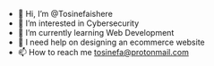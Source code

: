 - 👋 Hi, I’m @Tosinefaishere
- 👀 I’m interested in Cybersecurity
- 🌱 I’m currently learning Web Development
- 💞️ I need help on designing an ecommerce website
- 📫 How to reach me tosinefa@protonmail.com

<!---
Tosinefaishere/Tosinefaishere is a ✨ special ✨ repository because its `README.md` (this file) appears on your GitHub profile.
You can click the Preview link to take a look at your changes.
--->
